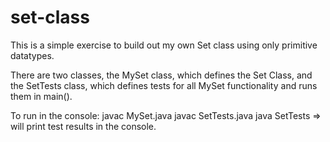 # set-class

This is a simple exercise to build out my own Set class using only primitive datatypes.

There are two classes, the MySet class, which defines the Set Class, and the SetTests class, which defines tests for all MySet functionality and runs them in main().

To run in the console:
javac MySet.java
javac SetTests.java
java SetTests
=> will print test results in the console.
